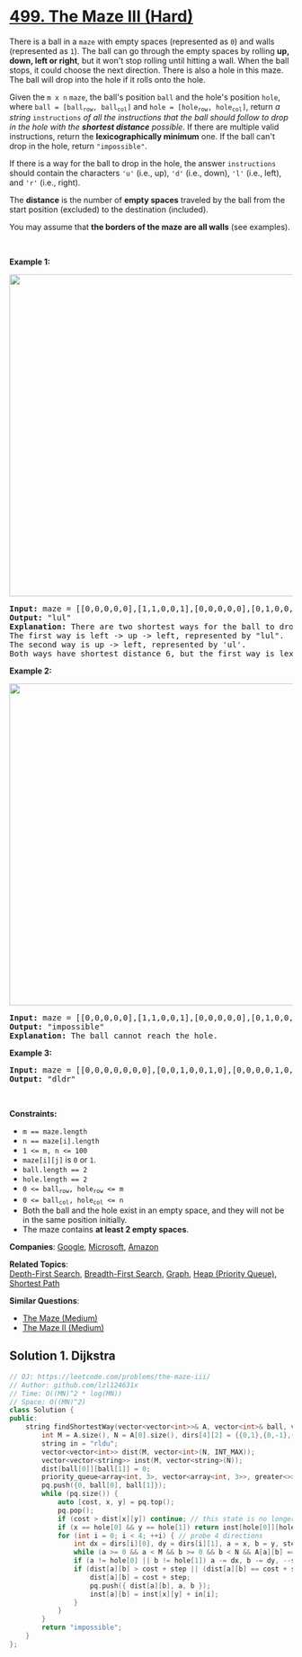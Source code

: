 # [499. The Maze III (Hard)](https://leetcode.com/problems/the-maze-iii)

<p>There is a ball in a <code>maze</code> with empty spaces (represented as <code>0</code>) and walls (represented as <code>1</code>). The ball can go through the empty spaces by rolling <strong>up, down, left or right</strong>, but it won't stop rolling until hitting a wall. When the ball stops, it could choose the next direction. There is also a hole in this maze. The ball will drop into the hole if it rolls onto the hole.</p>
<p>Given the <code>m x n</code> <code>maze</code>, the ball's position <code>ball</code> and the hole's position <code>hole</code>, where <code>ball = [ball<sub>row</sub>, ball<sub>col</sub>]</code> and <code>hole = [hole<sub>row</sub>, hole<sub>col</sub>]</code>, return <em>a string </em><code>instructions</code><em> of all the instructions that the ball should follow to drop in the hole with the <strong>shortest distance</strong> possible</em>. If there are multiple valid instructions, return the <strong>lexicographically minimum</strong> one. If the ball can't drop in the hole, return <code>"impossible"</code>.</p>
<p>If there is a way for the ball to drop in the hole, the answer <code>instructions</code> should contain the characters <code>'u'</code> (i.e., up), <code>'d'</code> (i.e., down), <code>'l'</code> (i.e., left), and <code>'r'</code> (i.e., right).</p>
<p>The <strong>distance</strong> is the number of <strong>empty spaces</strong> traveled by the ball from the start position (excluded) to the destination (included).</p>
<p>You may assume that <strong>the borders of the maze are all walls</strong> (see examples).</p>
<p>&nbsp;</p>
<p><strong class="example">Example 1:</strong></p>
<img alt="" src="https://assets.leetcode.com/uploads/2021/03/31/maze3-1-grid.jpg" style="width: 573px; height: 573px;">
<pre><strong>Input:</strong> maze = [[0,0,0,0,0],[1,1,0,0,1],[0,0,0,0,0],[0,1,0,0,1],[0,1,0,0,0]], ball = [4,3], hole = [0,1]
<strong>Output:</strong> "lul"
<strong>Explanation:</strong> There are two shortest ways for the ball to drop into the hole.
The first way is left -&gt; up -&gt; left, represented by "lul".
The second way is up -&gt; left, represented by 'ul'.
Both ways have shortest distance 6, but the first way is lexicographically smaller because 'l' &lt; 'u'. So the output is "lul".
</pre>
<p><strong class="example">Example 2:</strong></p>
<img alt="" src="https://assets.leetcode.com/uploads/2021/03/31/maze3-2-grid.jpg" style="width: 573px; height: 573px;">
<pre><strong>Input:</strong> maze = [[0,0,0,0,0],[1,1,0,0,1],[0,0,0,0,0],[0,1,0,0,1],[0,1,0,0,0]], ball = [4,3], hole = [3,0]
<strong>Output:</strong> "impossible"
<strong>Explanation:</strong> The ball cannot reach the hole.
</pre>
<p><strong class="example">Example 3:</strong></p>
<pre><strong>Input:</strong> maze = [[0,0,0,0,0,0,0],[0,0,1,0,0,1,0],[0,0,0,0,1,0,0],[0,0,0,0,0,0,1]], ball = [0,4], hole = [3,5]
<strong>Output:</strong> "dldr"
</pre>
<p>&nbsp;</p>
<p><strong>Constraints:</strong></p>
<ul>
	<li><code>m == maze.length</code></li>
	<li><code>n == maze[i].length</code></li>
	<li><code>1 &lt;= m, n &lt;= 100</code></li>
	<li><code>maze[i][j]</code> is <code>0</code> or <code>1</code>.</li>
	<li><code>ball.length == 2</code></li>
	<li><code>hole.length == 2</code></li>
	<li><code>0 &lt;= ball<sub>row</sub>, hole<sub>row</sub> &lt;= m</code></li>
	<li><code>0 &lt;= ball<sub>col</sub>, hole<sub>col</sub> &lt;= n</code></li>
	<li>Both the ball and the hole exist in an empty space, and they will not be in the same position initially.</li>
	<li>The maze contains <strong>at least 2 empty spaces</strong>.</li>
</ul>

**Companies**:
[Google](https://leetcode.com/company/google), [Microsoft](https://leetcode.com/company/microsoft), [Amazon](https://leetcode.com/company/amazon)

**Related Topics**:  
[Depth-First Search](https://leetcode.com/tag/depth-first-search/), [Breadth-First Search](https://leetcode.com/tag/breadth-first-search/), [Graph](https://leetcode.com/tag/graph/), [Heap (Priority Queue)](https://leetcode.com/tag/heap-priority-queue/), [Shortest Path](https://leetcode.com/tag/shortest-path/)

**Similar Questions**:
* [The Maze (Medium)](https://leetcode.com/problems/the-maze/)
* [The Maze II (Medium)](https://leetcode.com/problems/the-maze-ii/)

## Solution 1. Dijkstra

```cpp
// OJ: https://leetcode.com/problems/the-maze-iii/
// Author: github.com/lzl124631x
// Time: O((MN)^2 * log(MN))
// Space: O((MN)^2)
class Solution {
public:
    string findShortestWay(vector<vector<int>>& A, vector<int>& ball, vector<int>& hole) {
        int M = A.size(), N = A[0].size(), dirs[4][2] = {{0,1},{0,-1},{1,0},{-1,0}};
        string in = "rldu";
        vector<vector<int>> dist(M, vector<int>(N, INT_MAX));
        vector<vector<string>> inst(M, vector<string>(N));
        dist[ball[0]][ball[1]] = 0;
        priority_queue<array<int, 3>, vector<array<int, 3>>, greater<>> pq; // min heap of (distance, x, y)
        pq.push({0, ball[0], ball[1]});
        while (pq.size()) {
            auto [cost, x, y] = pq.top();
            pq.pop();
            if (cost > dist[x][y]) continue; // this state is no longer optimial, skip
            if (x == hole[0] && y == hole[1]) return inst[hole[0]][hole[1]];
            for (int i = 0; i < 4; ++i) { // probe 4 directions
                int dx = dirs[i][0], dy = dirs[i][1], a = x, b = y, step = 0;
                while (a >= 0 && a < M && b >= 0 && b < N && A[a][b] == 0 && (a != hole[0] || b != hole[1])) a += dx, b += dy, ++step;
                if (a != hole[0] || b != hole[1]) a -= dx, b -= dy, --step; // once hit wall, step back
                if (dist[a][b] > cost + step || (dist[a][b] == cost + step && inst[x][y] + in[i] < inst[a][b])) {
                    dist[a][b] = cost + step;
                    pq.push({ dist[a][b], a, b });
                    inst[a][b] = inst[x][y] + in[i];
                }
            }
        }
        return "impossible";
    }
};
```
